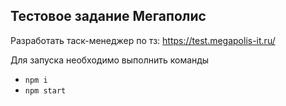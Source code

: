 ## Тестовое задание Мегаполис

Разработать таск-менеджер по тз:
<a href="https://test.megapolis-it.ru/">https://test.megapolis-it.ru/</a>

Для запуска необходимо выполнить команды

- `npm i`
- `npm start`
